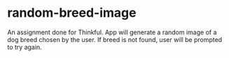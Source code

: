 # random-breed-image
An assignment done for Thinkful. App will generate a random image of a dog breed chosen by the user. If breed is not found, user will be prompted to try again.
